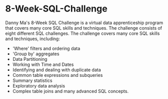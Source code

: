 # 8-Week-SQL-Challenge
Danny Ma's 8-Week SQL Challenge is a virtual data apprenticeship program that covers many core SQL skills and techniques. The challenge consists of eight different SQL challenges. 
The challenge covers many core SQL skills and techniques, including:
- 'Where' filters and ordering data
- 'Group by' aggregates
- Data Partitioning
- Working with Time and Dates
- Identifying and dealing with duplicate data
- Common table expressions and subqueries
- Summary statistics
- Exploratory data analysis
- Complex table joins and many advanced SQL concepts.
